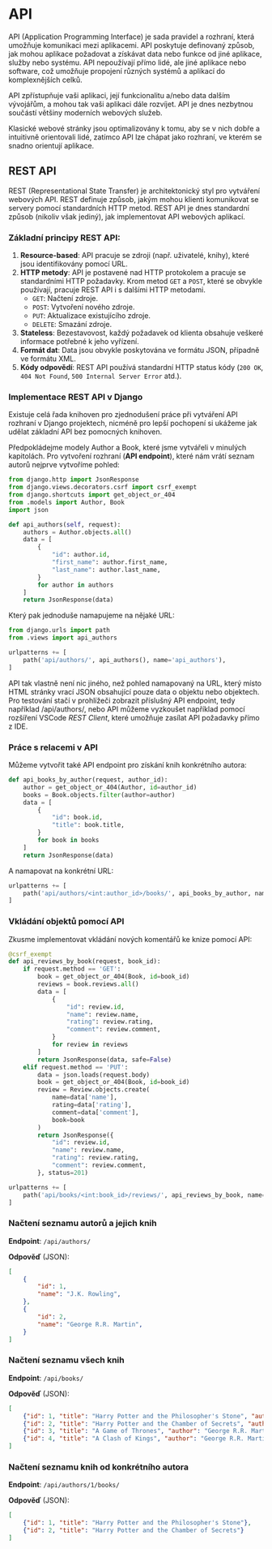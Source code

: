API
===

API (Application Programming Interface) je sada pravidel a rozhraní, která umožňuje komunikaci mezi aplikacemi. API poskytuje definovaný způsob, jak mohou aplikace požadovat a získávat data nebo funkce od jiné aplikace, služby nebo systému. API nepoužívají přímo lidé, ale jiné aplikace nebo software, což umožňuje propojení různých systémů a aplikací do komplexnějších celků.

API zpřístupňuje vaši aplikaci, její funkcionalitu a/nebo data dalším vývojářům, a mohou tak vaši aplikaci dále rozvíjet. API je dnes nezbytnou součástí většiny moderních webových služeb.

Klasické webové stránky jsou optimalizovány k tomu, aby se v nich dobře a intuitivně orientovali lidé, zatímco API lze chápat jako rozhraní, ve kterém se snadno orientují aplikace.

REST API
--------

REST (Representational State Transfer) je architektonický styl pro vytváření webových API. REST definuje způsob, jakým mohou klienti komunikovat se servery pomocí standardních HTTP metod. REST API je dnes standardní způsob (nikoliv však jediný), jak implementovat API webových aplikací.

### Základní principy REST API:

1. **Resource-based**: API pracuje se zdroji (např. uživatelé, knihy), které jsou identifikovány pomocí URL.
2. **HTTP metody**: API je postavené nad HTTP protokolem a pracuje se standardními HTTP požadavky. Krom metod `GET` a `POST`, které se obvykle používají, pracuje REST API i s dalšími HTTP metodami.
   - `GET`: Načtení zdroje.
   - `POST`: Vytvoření nového zdroje.
   - `PUT`: Aktualizace existujícího zdroje.
   - `DELETE`: Smazání zdroje.
3. **Stateless**: Bezestavovost, každý požadavek od klienta obsahuje veškeré informace potřebné k jeho vyřízení. 
4. **Formát dat**: Data jsou obvykle poskytována ve formátu JSON, případně ve formátu XML.
5. **Kódy odpovědí**: REST API používá standardní HTTP status kódy (`200 OK`, `404 Not Found`, `500 Internal Server Error` atd.).


### Implementace REST API v Django

Existuje celá řada knihoven pro zjednodušení práce při vytváření API rozhraní v Django projektech, nicméně pro lepší pochopení si ukážeme jak udělat základní API bez pomocných knihoven.

Předpokládejme modely Author a Book, které jsme vytvářeli v minulých kapitolách. Pro vytvoření rozhraní (**API endpoint**), které nám vrátí seznam autorů nejprve vytvoříme pohled:

```python
from django.http import JsonResponse
from django.views.decorators.csrf import csrf_exempt
from django.shortcuts import get_object_or_404
from .models import Author, Book
import json

def api_authors(self, request):
    authors = Author.objects.all()
    data = [
        {
            "id": author.id,
            "first_name": author.first_name,
            "last_name": author.last_name,
        }
        for author in authors
    ]
    return JsonResponse(data)
```

Který pak jednoduše namapujeme na nějaké URL:

```python
from django.urls import path
from .views import api_authors

urlpatterns += [
    path('api/authors/', api_authors(), name='api_authors'),
]
```

API tak vlastně není nic jiného, než pohled namapovaný na URL, který místo HTML stránky vrací JSON obsahující pouze data o objektu nebo objektech. Pro testování stačí v prohlížeči zobrazit příslušný API endpoint, tedy například /api/authors/, nebo API můžeme vyzkoušet například pomocí rozšíření VSCode *REST Client*, které umožňuje zasílat API požadavky přímo z IDE.

### Práce s relacemi v API

Můžeme vytvořit také API endpoint pro získání knih konkrétního autora:

```python
def api_books_by_author(request, author_id):
    author = get_object_or_404(Author, id=author_id)
    books = Book.objects.filter(author=author)
    data = [
        {
            "id": book.id,
            "title": book.title,
        }
        for book in books
    ]
    return JsonResponse(data)

```
A namapovat na konkrétní URL:

```python
urlpatterns += [
    path('api/authors/<int:author_id>/books/', api_books_by_author, name='api_books_by_author'),
]
```

### Vkládání objektů pomocí API

Zkusme implementovat vkládání nových komentářů ke knize pomocí API:

```python
@csrf_exempt
def api_reviews_by_book(request, book_id):
    if request.method == 'GET':
        book = get_object_or_404(Book, id=book_id)
        reviews = book.reviews.all()
        data = [
            {
                "id": review.id,
                "name": review.name,
                "rating": review.rating,
                "comment": review.comment,
            }
            for review in reviews
        ]
        return JsonResponse(data, safe=False)
    elif request.method == 'PUT':
        data = json.loads(request.body)
        book = get_object_or_404(Book, id=book_id)
        review = Review.objects.create(
            name=data['name'],
            rating=data['rating'],
            comment=data['comment'],
            book=book
        )
        return JsonResponse({
            "id": review.id,
            "name": review.name,
            "rating": review.rating,
            "comment": review.comment,
        }, status=201)
```

```python
urlpatterns += [
    path('api/books/<int:book_id>/reviews/', api_reviews_by_book, name='api_reviews_by_book'),
]
```


### Načtení seznamu autorů a jejich knih
**Endpoint**: `/api/authors/`

**Odpověď** (JSON):
```json
[
    {
        "id": 1,
        "name": "J.K. Rowling",
    },
    {
        "id": 2,
        "name": "George R.R. Martin",
    }
]
```

### Načtení seznamu všech knih
**Endpoint**: `/api/books/`

**Odpověď** (JSON):
```json
[
    {"id": 1, "title": "Harry Potter and the Philosopher's Stone", "author": "J.K. Rowling"},
    {"id": 2, "title": "Harry Potter and the Chamber of Secrets", "author": "J.K. Rowling"},
    {"id": 3, "title": "A Game of Thrones", "author": "George R.R. Martin"},
    {"id": 4, "title": "A Clash of Kings", "author": "George R.R. Martin"}
]
```

### Načtení seznamu knih od konkrétního autora
**Endpoint**: `/api/authors/1/books/`

**Odpověď** (JSON):
```json
[
    {"id": 1, "title": "Harry Potter and the Philosopher's Stone"},
    {"id": 2, "title": "Harry Potter and the Chamber of Secrets"}
]
```

